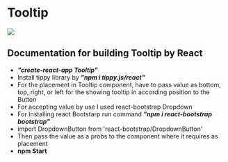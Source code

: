 # Tooltip

  <img src="https://balsamiq.com/assets/learn/controls/tooltips-whentouse.png">

<h2> Documentation for building Tooltip by React</h2>

<ul>
   <li> <i><b>"create-react-app Tooltip"</i></b> </li>
   <li> Install tippy library by <i><b>"npm i tippy.js/react"</i></b> </li>
   <li> For the placement in Tooltip component, have to pass value as bottom, top, right, or left for the showing tooltip in according position to the Button </li>
   <li> For accepting value by use I used react-bootstrap Dropdown </li>
   <li> For Installing react Bootstarp run command <i><b>"npm i react-bootstrap bootstrap"</b></i> </li>
   <li> import DropdownButton from 'react-bootstrap/DropdownButton' </li>
   <li> Then pass the value as a probs to the component where it requires as placement </li>
   <li> <b>npm Start </b> </li>
<ul>
